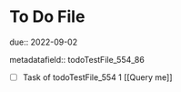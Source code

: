 # To Do File

due:: 2022-09-02

metadatafield:: todoTestFile_554_86

- [ ] Task of todoTestFile_554 1 [[Query me]]
